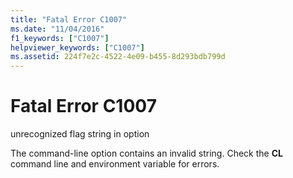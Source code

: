 ```yaml
---
title: "Fatal Error C1007"
ms.date: "11/04/2016"
f1_keywords: ["C1007"]
helpviewer_keywords: ["C1007"]
ms.assetid: 224f7e2c-4522-4e09-b455-8d293bdb799d
---
```

# Fatal Error C1007

unrecognized flag string in option

The command-line option contains an invalid string. Check the **CL** command line and environment variable for errors.